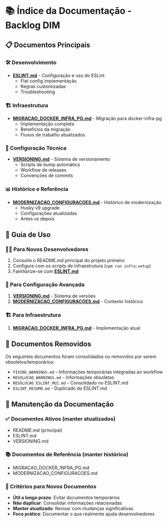 # 📚 Índice da Documentação - Backlog DIM

## 📋 Documentos Principais

### 🛠️ Desenvolvimento

- **[ESLINT.md](ESLINT.md)** - Configuração e uso do ESLint
  - Flat config implementação
  - Regras customizadas
  - Troubleshooting

### 🏗️ Infraestrutura

- **[MIGRACAO_DOCKER_INFRA_PG.md](MIGRACAO_DOCKER_INFRA_PG.md)** - Migração para docker-infra-pg
  - Implementação completa
  - Benefícios da migração
  - Fluxos de trabalho atualizados

### 🔧 Configuração Técnica

- **[VERSIONING.md](VERSIONING.md)** - Sistema de versionamento
  - Scripts de bump automático
  - Workflow de releases
  - Convenções de commits

### 📊 Histórico e Referência

- **[MODERNIZACAO_CONFIGURACOES.md](MODERNIZACAO_CONFIGURACOES.md)** - Histórico de modernização
  - Husky v9 upgrade
  - Configurações atualizadas
  - Antes vs depois

## 🎯 Guia de Uso

### 👨‍💻 Para Novos Desenvolvedores

1. Consulte o README.md principal do projeto primeiro
2. Configure com os scripts de infraestrutura (`npm run infra:setup`)
3. Familiarize-se com **[ESLINT.md](ESLINT.md)**

### 🔧 Para Configuração Avançada

1. **[VERSIONING.md](VERSIONING.md)** - Sistema de versões
2. **[MODERNIZACAO_CONFIGURACOES.md](MODERNIZACAO_CONFIGURACOES.md)** - Contexto histórico

### 🏗️ Para Infraestrutura

1. **[MIGRACAO_DOCKER_INFRA_PG.md](MIGRACAO_DOCKER_INFRA_PG.md)** - Implementação atual

## 📝 Documentos Removidos

Os seguintes documentos foram consolidados ou removidos por serem obsoletos/temporários:

- `FIXING_WARNINGS.md` - Informações temporárias integradas ao workflow
- `RESOLUCAO_WARNINGS.md` - Informações obsoletas
- `RESOLUCAO_ESLINT_MUI.md` - Consolidado no ESLINT.md  
- `ESLINT_RESUMO.md` - Duplicado do ESLINT.md

## 🔄 Manutenção da Documentação

### ✅ Documentos Ativos (manter atualizados)

- README.md (principal)
- ESLINT.md
- VERSIONING.md

### 📚 Documentos de Referência (manter histórico)

- MIGRACAO_DOCKER_INFRA_PG.md
- MODERNIZACAO_CONFIGURACOES.md

### 🎯 Critérios para Novos Documentos

- **Útil a longo prazo**: Evitar documentos temporários
- **Não duplicar**: Consolidar informações relacionadas
- **Manter atualizado**: Revisar com mudanças significativas
- **Foco prático**: Documentar o que realmente ajuda desenvolvedores
